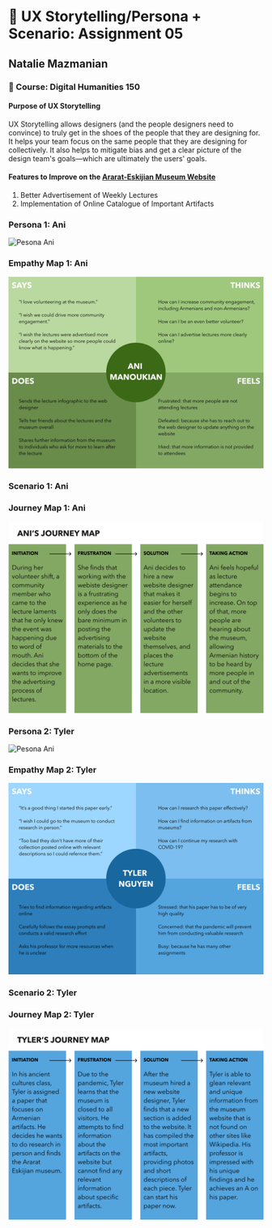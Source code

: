 # :bust_in_silhouette: UX Storytelling/Persona + Scenario: Assignment 05
## Natalie Mazmanian 
### :book: Course: Digital Humanities 150 

#### Purpose of UX Storytelling
UX Storytelling allows designers (and the people designers need to convince) to truly get in the shoes of the people that they are designing for. It helps your team focus on the same people that they are designing for collectively. It also helps to mitigate bias and get a clear picture of the design team's goals—which are ultimately the users' goals.

#### Features to Improve on the [Ararat-Eskijian Museum Website](https://www.ararat-eskijian-museum.com/)

1. Better Advertisement of Weekly Lectures
2. Implementation of Online Catalogue of Important Artifacts

### Persona 1: Ani
![Pesona Ani](https://github.com/mysticaltofu/DH150-NATALIEMAZMANIAN/blob/main/Persona%20Ani.png)

### Empathy Map 1: Ani
![Empathy Ani](https://github.com/mysticaltofu/DH150-NATALIEMAZMANIAN/blob/main/Empathy%20Ani.png)

### Scenario 1: Ani

### Journey Map 1: Ani
![Journey Ani](https://github.com/mysticaltofu/DH150-NATALIEMAZMANIAN/blob/main/Journey%20Ani.png)


### Persona 2: Tyler
![Pesona Ani](https://github.com/mysticaltofu/DH150-NATALIEMAZMANIAN/blob/main/Persona%20Tyler.png)

### Empathy Map 2: Tyler
![Empathy Ani](https://github.com/mysticaltofu/DH150-NATALIEMAZMANIAN/blob/main/Empathy%20Tyler.png)

### Scenario 2: Tyler

### Journey Map 2: Tyler
![Journey Ani](https://github.com/mysticaltofu/DH150-NATALIEMAZMANIAN/blob/main/Journey%20Tyler.png)


